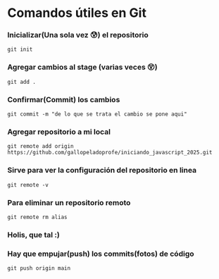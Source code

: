 # Comandos útiles en Git

### Inicializar(Una sola vez :cold_sweat:) el repositorio
`git init`

### Agregar cambios al stage (varias veces :dizzy_face:)
`git add .`

### Confirmar(Commit) los cambios
`git commit -m "de lo que se trata el cambio se pone aqui"`

### Agregar repositorio a mi local

```
git remote add origin https://github.com/gallopeladoprofe/iniciando_javascript_2025.git
```


### Sirve para ver la configuración del repositorio en linea

`git remote -v`


### Para eliminar un repositorio remoto
`git remote rm alias`

### Holis, que tal :)
### Hay que empujar(push) los commits(fotos) de código
`git push origin main`